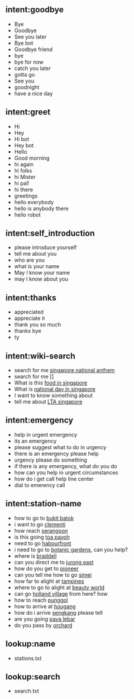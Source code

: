 <!--- Make sure to update this training data file with more training examples from https://forum.rasa.com/t/rasa-starter-pack/704 --> 

## intent:goodbye <!--- The label of the intent --> 
- Bye 			<!--- Training examples for intent 'bye'--> 
- Goodbye
- See you later
- Bye bot
- Goodbye friend
- bye
- bye for now
- catch you later
- gotta go
- See you
- goodnight
- have a nice day

## intent:greet
- Hi
- Hey
- Hi bot
- Hey bot
- Hello
- Good morning
- hi again
- hi folks
- hi Mister
- hi pal!
- hi there
- greetings
- hello everybody
- hello is anybody there
- hello robot


## intent:self_introduction
- please introduce yourself
- tell me about you
- who are you
- what is your name
- May I know your name
- may I know about you

## intent:thanks
- appreciated
- appreciate it
- thank you so much
- thanks bye
- ty

## intent:wiki-search
- search for me [singapore national anthem](info)
- search for me []
- What is this [food in singapore](info)
- What is [national day in singapore](info)
-  I want to know something about 
- tell me about [LTA singapore](info)

## intent:emergency
- help in urgent emergency
- its an emergency
- please suggest what to do in urgency
- there is an emergency please help
- urgency please do something
- if there is any emergency, what do you do
- how can you help in urgent circumstances
- how do i get call help line center
- dial to emerency call 

## intent:station-name
- how to go to [bukit batok](name)
- i want to go [clementi](name)
- how reach [serangoon](name)
- is this going [toa payoh](name)
- need to go [habourfront](name)
- i need to go to [botanic gardens](name), can you help?
- where is [braddell](name)
- can you direct me to [jurong east](name)
- how do you get to [pioneer](name)
- can you tell me how to go [simei](name)
- how far to alight at [tampines](name)
- where to go to alight at [beauty world](name)
- can go [holland village](name) from here? how
- how to reach [punggol](name)
- how to arrive at [hougang](name)
- how do i arrive [sengkang](name) please tell
- are you going [paya lebar](name)
- do you pass by [orchard](name)


## lookup:name
- stations.txt

## lookup:search
- search.txt
